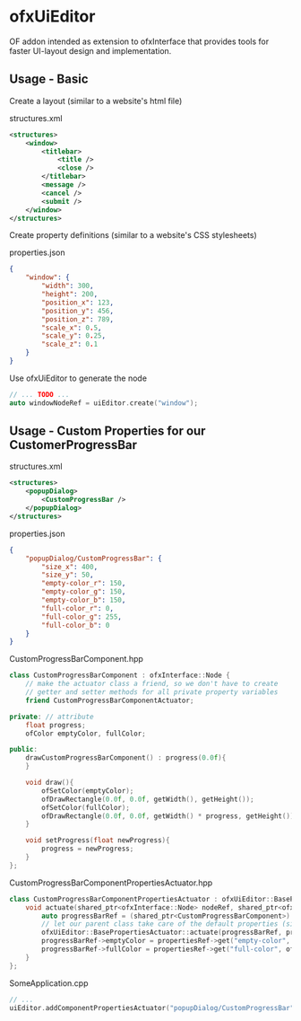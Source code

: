 # ofxUiEditor
OF addon intended as extension to ofxInterface that provides tools for faster UI-layout design and implementation.

## Usage - Basic

Create a layout (similar to a website's html file)

structures.xml
```xml
<structures>
    <window>
        <titlebar>
            <title />
            <close />
        </titlebar>
        <message />
        <cancel />
        <submit />
    </window>
</structures>
```

Create property definitions (similar to a website's CSS stylesheets)

properties.json
```json
{
    "window": {
        "width": 300,
        "height": 200,
        "position_x": 123,
        "position_y": 456,
        "position_z": 789,
        "scale_x": 0.5,
        "scale_y": 0.25,
        "scale_z": 0.1
    }
}
```

Use ofxUiEditor to generate the node

```c++
// ... TODO ...
auto windowNodeRef = uiEditor.create("window");
```

## Usage - Custom Properties for our CustomerProgressBar

structures.xml
```xml
<structures>
    <popupDialog>
        <CustomProgressBar />
    </popupDialog>
</structures>
```

properties.json
```json
{
    "popupDialog/CustomProgressBar": {
        "size_x": 400,
        "size_y": 50,
        "empty-color_r": 150,
        "empty-color_g": 150,
        "empty-color_b": 150,
        "full-color_r": 0,
        "full-color_g": 255,
        "full-color_b": 0
    }
}
```

CustomProgressBarComponent.hpp

```c++
class CustomProgressBarComponent : ofxInterface::Node {
    // make the actuator class a friend, so we don't have to create
    // getter and setter methods for all private property variables
    friend CustomProgressBarComponentActuator;

private: // attribute
    float progress;
    ofColor emptyColor, fullColor;

public:
    drawCustomProgressBarComponent() : progress(0.0f){
    }

    void draw(){
        ofSetColor(emptyColor);
        ofDrawRectangle(0.0f, 0.0f, getWidth(), getHeight());
        ofSetColor(fullColor);
        ofDrawRectangle(0.0f, 0.0f, getWidth() * progress, getHeight());
    }

    void setProgress(float newProgress){
        progress = newProgress;
    }
};
```

CustomProgressBarComponentPropertiesActuator.hpp
```c++
class CustomProgressBarComponentPropertiesActuator : ofxUiEditor::BasePropertiesActuator<ofxInterface::Node> {
    void actuate(shared_ptr<ofxInterface::Node> nodeRef, shared_ptr<ofxUiEditor::PropertiesItem> propertiesRef){
        auto progressBarRef = (shared_ptr<CustomProgressBarComponent>) nodeRef;
        // let our parent class take care of the default properties (size, position, scale, rotation)
        ofxUiEditor::BasePropertiesActuator::actuate(progressBarRef, propertiesRef);
        progressBarRef->emptyColor = propertiesRef->get("empty-color", ofColor(0.0f));
        progressBarRef->fullColor = propertiesRef->get("full-color", ofColor(255.0f));
    }
};
```

SomeApplication.cpp
```c++
// ...
uiEditor.addComponentPropertiesActuator("popupDialog/CustomProgressBar", make_shared<CustomProgressBarComponentPropertiesActuator>());
```
